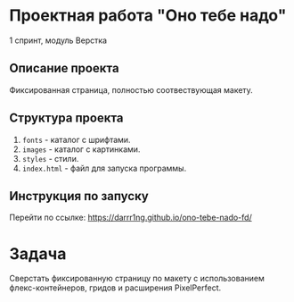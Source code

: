 # Проектная работа "Оно тебе надо"
1 спринт, модуль Верстка

## Описание проекта
Фиксированная страница, полностью соотвествующая макету.

## Структура проекта
1. `fonts` - каталог с шрифтами.
2. `images` - каталог с картинками.
4. `styles` - стили.
6. `index.html` - файл для запуска программы.

## Инструкция по запуску
Перейти по ссылке: https://darrr1ng.github.io/ono-tebe-nado-fd/

# Задача
Сверстать фиксированную страницу по макету с использованием флекс-контейнеров, гридов и расширения PixelPerfect.
